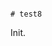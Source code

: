                                                                                                                                                                                                                                                                                                                                                                                                                                                                                                    # test8

Init.
